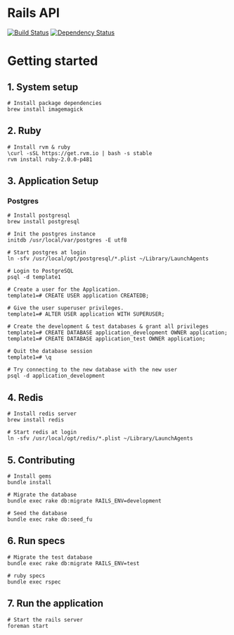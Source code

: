 Rails API
=========

[![Build Status](https://travis-ci.org/alankehoe/rails-api.svg?branch=master)](https://travis-ci.org/alankehoe/rails-api)
[![Dependency Status](https://gemnasium.com/alankehoe/rails-api.svg)](https://gemnasium.com/alankehoe/rails-api)

# Getting started

## 1. System setup
   
    # Install package dependencies
    brew install imagemagick

## 2. Ruby

    # Install rvm & ruby
    \curl -sSL https://get.rvm.io | bash -s stable
    rvm install ruby-2.0.0-p481

## 3. Application Setup

### Postgres
    # Install postgresql
    brew install postgresql
    
    # Init the postgres instance
    initdb /usr/local/var/postgres -E utf8
    
    # Start postgres at login
    ln -sfv /usr/local/opt/postgresql/*.plist ~/Library/LaunchAgents
    
    # Login to PostgreSQL
    psql -d template1
    
    # Create a user for the Application.
    template1=# CREATE USER application CREATEDB;
    
    # Give the user superuser privileges.
    template1=# ALTER USER application WITH SUPERUSER;
    
    # Create the development & test databases & grant all privileges
    template1=# CREATE DATABASE application_development OWNER application;
    template1=# CREATE DATABASE application_test OWNER application;
    
    # Quit the database session
    template1=# \q
    
    # Try connecting to the new database with the new user
    psql -d application_development
    
## 4. Redis
    
    # Install redis server
    brew install redis
    
    # Start redis at login
    ln -sfv /usr/local/opt/redis/*.plist ~/Library/LaunchAgents

## 5. Contributing

    # Install gems
    bundle install
    
    # Migrate the database
    bundle exec rake db:migrate RAILS_ENV=development
    
    # Seed the database
    bundle exec rake db:seed_fu

## 6. Run specs

    # Migrate the test database
    bundle exec rake db:migrate RAILS_ENV=test
    
    # ruby specs
    bundle exec rspec

## 7. Run the application

    # Start the rails server
    foreman start
